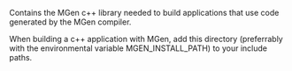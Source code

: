 ---
---

Contains the MGen c++ library needed to build applications that use code generated by the MGen compiler. 

When building a c++ application with MGen, add this directory (preferrably with the environmental variable MGEN_INSTALL_PATH) to your include paths.

